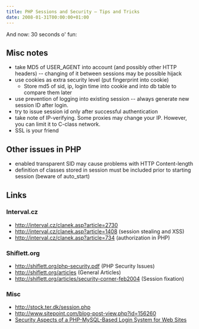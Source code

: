 ```yaml
---
title: PHP Sessions and Security – Tips and Tricks
date: 2008-01-31T00:00:00+01:00
---
```


And now: 30 seconds o' fun:

## Misc notes
* take MD5 of USER_AGENT into account (and possibly other HTTP headers) -- changing of it between sessions may be possible hijack
* use cookies as extra security level (put fingerprint into cookie)
	* Store md5 of sid, ip, login time into cookie and into db table to compare them later
* use prevention of logging into existing session -- always generate new session ID after login.
* try to issue session id only after successful authentication
* take note of IP-verifying. Some proxies may change your IP. However, you can limit it to C-class network.
* SSL is your friend

## Other issues in PHP

* enabled transparent SID may cause problems with HTTP Content-length
* definition of classes stored in session must be included prior to starting session (beware of auto_start)

## Links

### Interval.cz
* http://interval.cz/clanek.asp?article=2730
* http://interval.cz/clanek.asp?article=1408 (session stealing and XSS)
* http://interval.cz/clanek.asp?article=734 (authorization in PHP)

### Shiflett.org
* http://shiflett.org/php-security.pdf (PHP Security Issues)
* http://shiflett.org/articles (General Articles)
* http://shiflett.org/articles/security-corner-feb2004 (Session fixation)

### Misc
* http://stock.ter.dk/session.php
* http://www.sitepoint.com/blog-post-view.php?id=156260
* [Security Aspects of a PHP-MySQL-Based Login System for Web Sites](http://my.opera.com/community/articles/php/securitysystem/secaspects.pdf )
